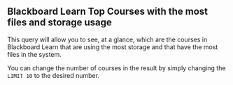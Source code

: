 ## Blackboard Learn Top Courses with the most files and storage usage

This query will allow you to see, at a glance, which are the courses in Blackboard Learn that are using the most storage and that have the most files in the system.

You can change the number of courses in the result by simply changing the `LIMIT 10` to the desired number. 